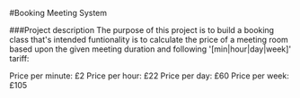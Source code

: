 #Booking Meeting System

###Project description
The purpose of this project is to build a booking class that's intended funtionality is to calculate the price of a meeting room based upon the given meeting duration and following '[min|hour|day|week]' tariff:

Price per minute: £2
Price per hour: £22
Price per day: £60
Price per week: £105